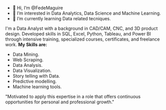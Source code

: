- 👋 Hi, I’m @FedeMaguire
- 👀 I’m interested in Data Analytics, Data Science and Machine Learning.
- 🌱 I’m currently learning Data related tecniques.

I'm a Data Analyst with a background in CAD/CAM, CNC, and 3D product design.
Developed skills in SQL, Excel, Python, Tableau, and Power BI through intensive training, specialized courses, certificates, and freelance work.
**My Skills are:**
- Data Mining.
- Web Scraping.
- Data Analysis.
- Data Visualization.
- Story telling with Data.
- Predictive modelling.
- Machine learning tools.

"Motivated to apply this expertise in a role that offers 
continuous opportunities for personal and professional growth."
